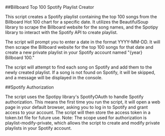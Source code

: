 ##Billboard Top 100 Spotify Playlist Creator

This script creates a Spotify playlist containing the top 100 songs from the Billboard Hot 100 chart for a specific date. It utilizes the BeautifulSoup library to scrape the Billboard website for the song names, and the Spotipy library to interact with the Spotify API to create playlist.

The script will prompt you to enter a date in the format YYYY-MM-DD. It will then scrape the Billboard website for the top 100 songs for that date and create a new private playlist in your Spotify account named "{year} Billboard 100."

The script will attempt to find each song on Spotify and add them to the newly created playlist. If a song is not found on Spotify, it will be skipped, and a message will be displayed in the console.

##Spotify Authorization

The script uses the Spotipy library's SpotifyOAuth to handle Spotify authorization. This means the first time you run the script, it will open a web page in your default browser, asking you to log in to Spotify and grant access to your account. The script will then store the access token in a token.txt file for future use.
Note: The scope used for authorization is playlist-modify-private, which allows the script to create and modify private playlists in your Spotify account.
